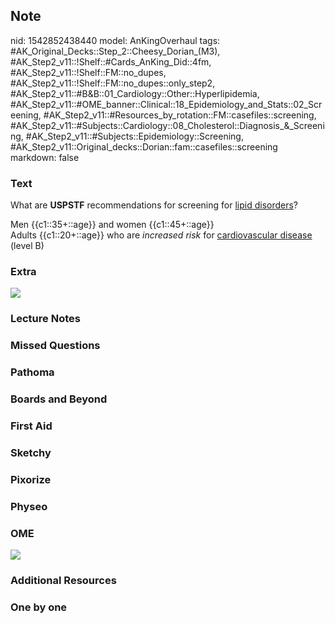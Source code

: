## Note
nid: 1542852438440
model: AnKingOverhaul
tags: #AK_Original_Decks::Step_2::Cheesy_Dorian_(M3), #AK_Step2_v11::!Shelf::#Cards_AnKing_Did::4fm, #AK_Step2_v11::!Shelf::FM::no_dupes, #AK_Step2_v11::!Shelf::FM::no_dupes::only_step2, #AK_Step2_v11::#B&B::01_Cardiology::Other::Hyperlipidemia, #AK_Step2_v11::#OME_banner::Clinical::18_Epidemiology_and_Stats::02_Screening, #AK_Step2_v11::#Resources_by_rotation::FM::casefiles::screening, #AK_Step2_v11::#Subjects::Cardiology::08_Cholesterol::Diagnosis_&_Screening, #AK_Step2_v11::#Subjects::Epidemiology::Screening, #AK_Step2_v11::Original_decks::Dorian::fam::casefiles::screening
markdown: false

### Text
What are <b>USPSTF</b> recommendations for screening for <u>lipid
disorders</u>?
<div>
  Men {{c1::35+::age}} and women {{c1::45+::age}}
</div>
<div>
  Adults {{c1::20+::age}} who are <i>increased risk</i> for
  <u>cardiovascular disease</u> (level B)
</div>

### Extra
<img src="paste-3cb24f5d6e59ea246a93207cec7dbf55698686df.jpg">

### Lecture Notes


### Missed Questions


### Pathoma


### Boards and Beyond


### First Aid


### Sketchy


### Pixorize


### Physeo


### OME
<div class="ome-widget">
  <a href=
  "https://onlinemeded.org/spa/epidemiology-and-stats/screening/acquire?ref=anki">
  <img src="_OME_AnkiFlashcards_Lesson_4.png"></a>
</div>

### Additional Resources


### One by one

